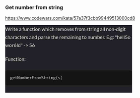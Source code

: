 ### Get number from string

https://www.codewars.com/kata/57a37f3cbb99449513000cd8

![description](./description.jpg "Description")
